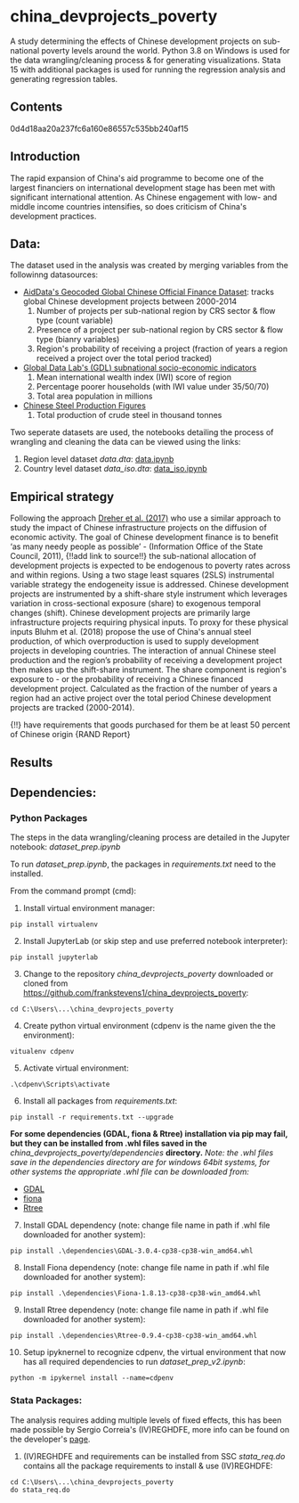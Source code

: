# china_devprojects_poverty
A study determining the effects of Chinese development projects on sub-national poverty levels around the world.
Python 3.8 on Windows is used for the data wrangling/cleaning process & for generating visualizations.
Stata 15 with additional packages is used for running the regression analysis and generating regression tables.

## Contents
0d4d18aa20a237fc6a160e86557c535bb240af15

## Introduction
The rapid expansion of China's aid programme to become one of the largest financiers on international development stage has been met with significant international attention. As Chinese engagement with low- and middle income countries intensifies, so does criticism of China's development practices. 


## Data:
The dataset used in the analysis was created by merging variables from the followinng datasources:
* [AidData's Geocoded Global Chinese Official Finance Dataset](https://www.aiddata.org/data/geocoded-chinese-global-official-finance-dataset): tracks global Chinese development projects between 2000-2014
  1. Number of projects per sub-national region by CRS sector & flow type (count variable)
  2. Presence of a project per sub-national region by CRS sector & flow type (bianry variables)
  3. Region's probability of receiving a project (fraction of years a region received a project over the total period tracked)
* [Global Data Lab's (GDL) subnational socio-economic indicators](https://globaldatalab.org/areadata/)
  1. Mean international wealth index (IWI) score of region
  2. Percentage poorer households (with IWI value under 35/50/70)
  3. Total area population in millions
* [Chinese Steel Production Figures](https://www.worldsteel.org/steel-by-topic/statistics/steel-statistical-yearbook.html)
  1. Total production of crude steel in thousand tonnes
 
Two seperate datasets are used, the notebooks detailing the process of wrangling and cleaning the data can be viewed using the links:
1. Region level dataset *data.dta*: [data.ipynb](https://nbviewer.jupyter.org/github/frankstevens1/china_devprojects_poverty/blob/master/dataset_prep.ipynb)
2. Country level dataset *data_iso.dta*: [data_iso.ipynb](https://nbviewer.jupyter.org/github/frankstevens1/china_devprojects_poverty/blob/master/dataset_prep_iso.ipynb)

## Empirical strategy
Following the approach [Dreher et al. (2017)](https://papers.ssrn.com/sol3/papers.cfm?abstract_id=3051044) who use a similar approach to study the impact of Chinese infrastructure projects on the diffusion of economic activity. The goal of Chinese development finance is to benefit ‘as many needy people as possible’ - (Information Office of the State Council, 2011), {!!add link to source!!} the sub-national allocation of development projects is expected to be endogenous to poverty rates across and within regions. Using a two stage least squares (2SLS) instrumental variable strategy the endogeneity issue is addressed. Chinese development projects are instrumented by a shift-share style instrument which leverages variation in cross-sectional exposure (share) to exogenous temporal changes (shift). Chinese development projects are primarily large infrastructure projects requiring physical inputs. To proxy for these physical inputs Bluhm et al. (2018) propose the use of China's annual steel production, of which overproduction is used to supply development projects in developing countries. The interaction of annual Chinese steel production and the region’s probability of receiving a development project then makes up the shift-share instrument. The share component is region's exposure to - or the probability of receiving a Chinese financed development project. Calculated as the fraction of the number of years a region had an active project over the total period Chinese development projects are tracked (2000-2014).

{!!} have requirements that goods purchased for them be at least 50 percent of Chinese origin {RAND Report}

## Results

## Dependencies:

### Python Packages
The steps in the data wrangling/cleaning process are detailed in the Jupyter notebook: *dataset_prep.ipynb*

To run *dataset_prep.ipynb*, the packages in *requirements.txt* need to the installed.

From the command prompt (cmd):
1. Install virtual environment manager:
```
pip install virtualenv 
```
2. Install JupyterLab (or skip step and use preferred notebook interpreter):
```
pip install jupyterlab
```
3. Change to the repository *china_devprojects_poverty* downloaded or cloned from https://github.com/frankstevens1/china_devprojects_poverty:
```
cd C:\Users\...\china_devprojects_poverty
```
4. Create python virtual environment (cdpenv is the name given the the environment):
```
vitualenv cdpenv
```
5. Activate virtual environment:
```
.\cdpenv\Scripts\activate
```
6. Install all packages from *requirements.txt*:
```
pip install -r requirements.txt --upgrade
```
**For some dependencies (GDAL, fiona & Rtree) installation via pip may fail, but they can be installed from .whl files saved in the** *china_devprojects_poverty/dependencies* **directory.**
*Note: the .whl files save in the dependencies directory are for windows 64bit systems, for other systems the appropriate .whl file can be downloaded from:* 
* [GDAL](https://www.lfd.uci.edu/~gohlke/pythonlibs/#gdal)
* [fiona](https://www.lfd.uci.edu/~gohlke/pythonlibs/#fiona)
* [Rtree](https://www.lfd.uci.edu/~gohlke/pythonlibs/#rtree)

7. Install GDAL dependency (note: change file name in path if .whl file downloaded for another system):
```
pip install .\dependencies\GDAL-3.0.4-cp38-cp38-win_amd64.whl
```
8. Install Fiona dependency (note: change file name in path if .whl file downloaded for another system):
```
pip install .\dependencies\Fiona-1.8.13-cp38-cp38-win_amd64.whl
```
9. Install Rtree dependency (note: change file name in path if .whl file downloaded for another system):
```
pip install .\dependencies\Rtree-0.9.4-cp38-cp38-win_amd64.whl
```
10. Setup ipyknernel to recognize cdpenv, the virtual environment that now has all required dependencies to run *dataset_prep_v2.ipynb*:
```
python -m ipykernel install --name=cdpenv
```
### Stata Packages:
The analysis requires adding multiple levels of fixed effects, this has been made possible by Sergio Correia's (IV)REGHDFE, more info can be found on the developer's [page](http://scorreia.com/software/reghdfe/index.html).

1. (IV)REGHDFE and requirements can be installed from SSC *stata_req.do* contains all the package requirements to install & use (IV)REGHDFE:
```
cd C:\Users\...\china_devprojects_poverty
do stata_req.do
```
